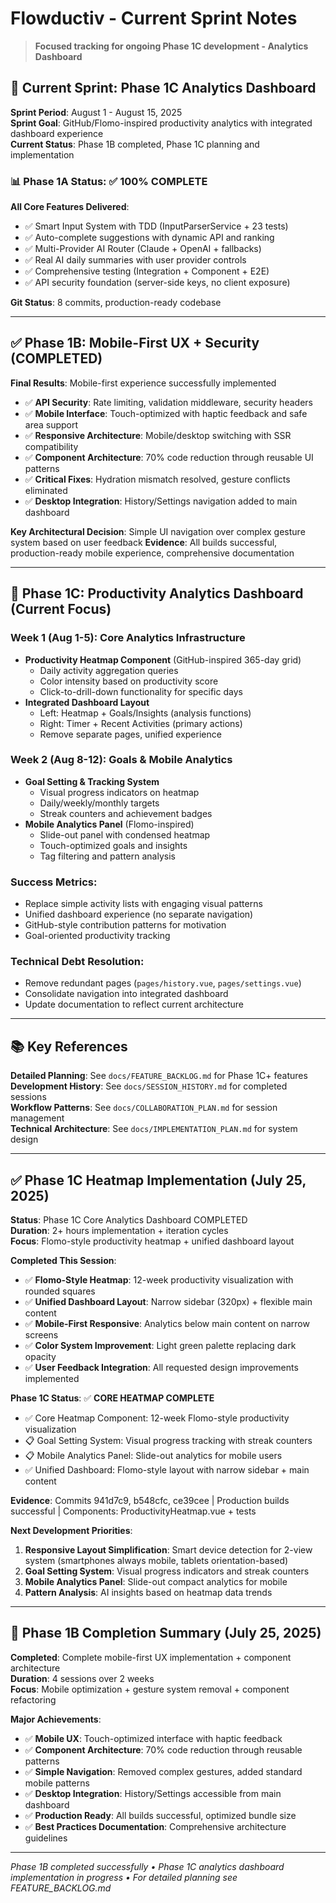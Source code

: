 # Flowductiv - Current Sprint Notes

> **Focused tracking for ongoing Phase 1C development - Analytics Dashboard**

## 🎯 **Current Sprint: Phase 1C Analytics Dashboard**

**Sprint Period**: August 1 - August 15, 2025  
**Sprint Goal**: GitHub/Flomo-inspired productivity analytics with integrated dashboard experience  
**Current Status**: Phase 1B completed, Phase 1C planning and implementation

### **📊 Phase 1A Status: ✅ 100% COMPLETE**

**All Core Features Delivered**:
- ✅ Smart Input System with TDD (InputParserService + 23 tests)
- ✅ Auto-complete suggestions with dynamic API and ranking
- ✅ Multi-Provider AI Router (Claude + OpenAI + fallbacks)
- ✅ Real AI daily summaries with user provider controls
- ✅ Comprehensive testing (Integration + Component + E2E)
- ✅ API security foundation (server-side keys, no client exposure)

**Git Status**: 8 commits, production-ready codebase

---

## ✅ **Phase 1B: Mobile-First UX + Security (COMPLETED)**

**Final Results**: Mobile-first experience successfully implemented
- ✅ **API Security**: Rate limiting, validation middleware, security headers
- ✅ **Mobile Interface**: Touch-optimized with haptic feedback and safe area support
- ✅ **Responsive Architecture**: Mobile/desktop switching with SSR compatibility
- ✅ **Component Architecture**: 70% code reduction through reusable UI patterns
- ✅ **Critical Fixes**: Hydration mismatch resolved, gesture conflicts eliminated
- ✅ **Desktop Integration**: History/Settings navigation added to main dashboard

**Key Architectural Decision**: Simple UI navigation over complex gesture system based on user feedback
**Evidence**: All builds successful, production-ready mobile experience, comprehensive documentation

---

## 🎯 **Phase 1C: Productivity Analytics Dashboard (Current Focus)**

### **Week 1 (Aug 1-5): Core Analytics Infrastructure**
- **Productivity Heatmap Component** (GitHub-inspired 365-day grid)
  - Daily activity aggregation queries
  - Color intensity based on productivity score
  - Click-to-drill-down functionality for specific days
- **Integrated Dashboard Layout**
  - Left: Heatmap + Goals/Insights (analysis functions)
  - Right: Timer + Recent Activities (primary actions)
  - Remove separate pages, unified experience

### **Week 2 (Aug 8-12): Goals & Mobile Analytics**
- **Goal Setting & Tracking System**
  - Visual progress indicators on heatmap
  - Daily/weekly/monthly targets
  - Streak counters and achievement badges
- **Mobile Analytics Panel** (Flomo-inspired)
  - Slide-out panel with condensed heatmap
  - Touch-optimized goals and insights
  - Tag filtering and pattern analysis

### **Success Metrics**:
- Replace simple activity lists with engaging visual patterns
- Unified dashboard experience (no separate navigation)
- GitHub-style contribution patterns for motivation
- Goal-oriented productivity tracking

### **Technical Debt Resolution**:
- Remove redundant pages (`pages/history.vue`, `pages/settings.vue`)
- Consolidate navigation into integrated dashboard
- Update documentation to reflect current architecture

---

## 📚 **Key References**

**Detailed Planning**: See `docs/FEATURE_BACKLOG.md` for Phase 1C+ features  
**Development History**: See `docs/SESSION_HISTORY.md` for completed sessions  
**Workflow Patterns**: See `docs/COLLABORATION_PLAN.md` for session management  
**Technical Architecture**: See `docs/IMPLEMENTATION_PLAN.md` for system design

---

## ✅ **Phase 1C Heatmap Implementation (July 25, 2025)**

**Status**: Phase 1C Core Analytics Dashboard COMPLETED  
**Duration**: 2+ hours implementation + iteration cycles  
**Focus**: Flomo-style productivity heatmap + unified dashboard layout

**Completed This Session**:
- ✅ **Flomo-Style Heatmap**: 12-week productivity visualization with rounded squares
- ✅ **Unified Dashboard Layout**: Narrow sidebar (320px) + flexible main content
- ✅ **Mobile-First Responsive**: Analytics below main content on narrow screens
- ✅ **Color System Improvement**: Light green palette replacing dark opacity
- ✅ **User Feedback Integration**: All requested design improvements implemented

**Phase 1C Status**: ✅ **CORE HEATMAP COMPLETE**
- ✅ Core Heatmap Component: 12-week Flomo-style productivity visualization
- 📋 Goal Setting System: Visual progress tracking with streak counters  
- 📋 Mobile Analytics Panel: Slide-out analytics for mobile users
- ✅ Unified Dashboard: Flomo-style layout with narrow sidebar + main content

**Evidence**: Commits 941d7c9, b548cfc, ce39cee | Production builds successful | Components: ProductivityHeatmap.vue + tests

**Next Development Priorities**:
1. **Responsive Layout Simplification**: Smart device detection for 2-view system (smartphones always mobile, tablets orientation-based)
2. **Goal Setting System**: Visual progress indicators and streak counters
3. **Mobile Analytics Panel**: Slide-out compact analytics for mobile
4. **Pattern Analysis**: AI insights based on heatmap data trends

---

## 🔄 **Phase 1B Completion Summary (July 25, 2025)**

**Completed**: Complete mobile-first UX implementation + component architecture  
**Duration**: 4 sessions over 2 weeks  
**Focus**: Mobile optimization + gesture system removal + component refactoring

**Major Achievements**:
- ✅ **Mobile UX**: Touch-optimized interface with haptic feedback
- ✅ **Component Architecture**: 70% code reduction through reusable patterns
- ✅ **Simple Navigation**: Removed complex gestures, added standard mobile patterns
- ✅ **Desktop Integration**: History/Settings accessible from main dashboard
- ✅ **Production Ready**: All builds successful, optimized bundle size
- ✅ **Best Practices Documentation**: Comprehensive architecture guidelines

---

*Phase 1B completed successfully • Phase 1C analytics dashboard implementation in progress • For detailed planning see FEATURE_BACKLOG.md*